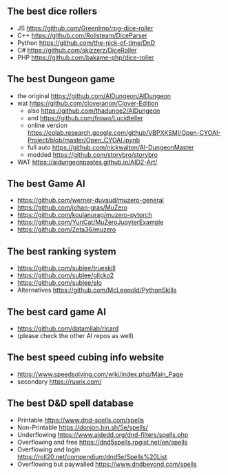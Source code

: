 ## The best dice rollers
- JS https://github.com/GreenImp/rpg-dice-roller
- C++ https://github.com/Rolisteam/DiceParser
- Python https://github.com/the-nick-of-time/DnD
- C# https://github.com/skizzerz/DiceRoller
- PHP https://github.com/bakame-php/dice-roller

## The best Dungeon game
- the original https://github.com/AIDungeon/AIDungeon
- wat https://github.com/cloveranon/Clover-Edition
  - also https://github.com/thadunge2/AIDungeon
  - and https://github.com/frowo/Lucidteller
  - online version https://colab.research.google.com/github/VBPXKSMI/Open-CYOAI-Project/blob/master/Open_CYOAI.ipynb
  - full auto https://github.com/nickwalton/AI-DungeonMaster
  - modded https://github.com/storybro/storybro
- WAT https://aidungeonpastes.github.io/AID2-Art/

## The best Game AI
- https://github.com/werner-duvaud/muzero-general
- https://github.com/johan-gras/MuZero
- https://github.com/koulanurag/muzero-pytorch
- https://github.com/YuriCat/MuZeroJupyterExample
- https://github.com/Zeta36/muzero

## The best ranking system
- https://github.com/sublee/trueskill
- https://github.com/sublee/glicko2
- https://github.com/sublee/elo
- Alternatives https://github.com/McLeopold/PythonSkills

## The best card game AI
- https://github.com/datamllab/rlcard
- (please check the other AI repos as well)

## The best speed cubing info website
- https://www.speedsolving.com/wiki/index.php/Main_Page
- secondary https://ruwix.com/

## The best D&D spell database
- Printable https://www.dnd-spells.com/spells
- Non-Printable https://donjon.bin.sh/5e/spells/
- Underflowing https://www.aidedd.org/dnd-filters/spells.php
- Overflowing and free https://dnd5spells.rpgist.net/en/spells
- Overflowing and login https://roll20.net/compendium/dnd5e/Spells%20List
- Overflowing but paywalled https://www.dndbeyond.com/spells

